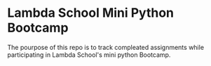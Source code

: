 Lambda School Mini Python Bootcamp
=====================================

The pourpose of this repo is to track compleated assignments while participating in Lambda School's mini python Bootcamp.
